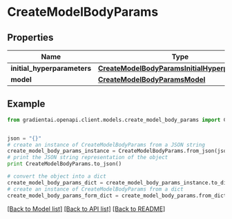 # CreateModelBodyParams


## Properties
Name | Type | Description | Notes
------------ | ------------- | ------------- | -------------
**initial_hyperparameters** | [**CreateModelBodyParamsInitialHyperparameters**](CreateModelBodyParamsInitialHyperparameters.md) |  | [optional] 
**model** | [**CreateModelBodyParamsModel**](CreateModelBodyParamsModel.md) |  | 

## Example

```python
from gradientai.openapi.client.models.create_model_body_params import CreateModelBodyParams


json = "{}"
# create an instance of CreateModelBodyParams from a JSON string
create_model_body_params_instance = CreateModelBodyParams.from_json(json)
# print the JSON string representation of the object
print CreateModelBodyParams.to_json()

# convert the object into a dict
create_model_body_params_dict = create_model_body_params_instance.to_dict()
# create an instance of CreateModelBodyParams from a dict
create_model_body_params_form_dict = create_model_body_params.from_dict(create_model_body_params_dict)
```
[[Back to Model list]](../README.md#documentation-for-models) [[Back to API list]](../README.md#documentation-for-api-endpoints) [[Back to README]](../README.md)



